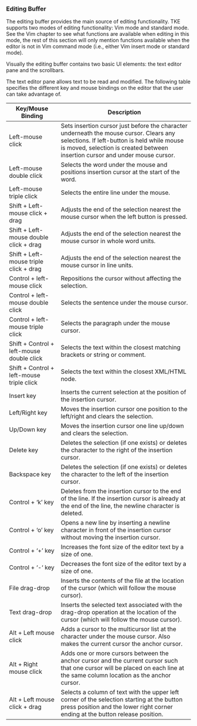 ### Editing Buffer

The editing buffer provides the main source of editing functionality.  TKE supports two modes of editing functionality:  Vim mode and standard mode.  See the Vim chapter to see what functions are available when editing in this mode, the rest of this section will only mention functions available when the editor is not in Vim command mode (i.e., either Vim insert mode or standard mode).

Visually the editing buffer contains two basic UI elements:  the text editor pane and the scrollbars.

The text editor pane allows text to be read and modified. The following table specifies the different key and mouse bindings on the editor that the user can take advantage of.

| Key/Mouse Binding | Description |
| - | - |
| Left-mouse click | Sets insertion cursor just before the character underneath the mouse cursor.  Clears any selections.  If left-button is held while mouse is moved, selection is created between insertion cursor and under mouse cursor. |
| Left-mouse double click | Selects the word under the mouse and positions insertion cursor at the start of the word. |
| Left-mouse triple click | Selects the entire line under the mouse. |
| Shift + Left-mouse click + drag | Adjusts the end of the selection nearest the mouse cursor when the left button is pressed. |
| Shift + Left-mouse double click + drag | Adjusts the end of the selection nearest the mouse cursor in whole word units. |
| Shift + Left-mouse triple click + drag | Adjusts the end of the selection nearest the mouse cursor in line units. |
| Control + left-mouse click | Repositions the cursor without affecting the selection. |
| Control + left-mouse double click | Selects the sentence under the mouse cursor. |
| Control + left-mouse triple click | Selects the paragraph under the mouse cursor. |
| Shift + Control + left-mouse double click | Selects the text within the closest matching brackets or string or comment. |
| Shift + Control + left-mouse triple click | Selects the text within the closest XML/HTML node. |
| Insert key | Inserts the current selection at the position of the insertion cursor. |
| Left/Right key | Moves the insertion cursor one position to the left/right and clears the selection. |
| Up/Down key | Moves the insertion cursor one line up/down and clears the selection. |
| Delete key | Deletes the selection (if one exists) or deletes the character to the right of the insertion cursor. |
| Backspace key | Deletes the selection (if one exists) or deletes the character to the left of the insertion cursor. |
| Control + ‘k’ key | Deletes from the insertion cursor to the end of the line.  If the insertion cursor is already at the end of the line, the newline character is deleted. |
| Control + ‘o’ key | Opens a new line by inserting a newline character in front of the insertion cursor without moving the insertion cursor. |
| Control + ‘+’ key | Increases the font size of the editor text by a size of one. |
| Control + ‘-‘ key | Decreases the font size of the editor text by a size of one. |
| File drag-drop | Inserts the contents of the file at the location of the cursor (which will follow the mouse cursor). |
| Text drag-drop | Inserts the selected text associated with the drag-drop operation at the location of the cursor (which will follow the mouse cursor). |
| Alt + Left mouse click | Adds a cursor to the multicursor list at the character under the mouse cursor.  Also makes the current cursor the anchor cursor. |
| Alt + Right mouse click | Adds one or more cursors between the anchor cursor and the current cursor such that one cursor will be placed on each line at the same column location as the anchor cursor. |
| Alt + Left mouse click + drag | Selects a column of text with the upper left corner of the selection starting at the button press position and the lower right corner ending at the button release position. |